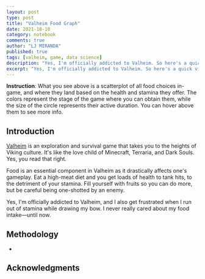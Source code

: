 ```yaml
---
layout: post
type: post
title: "Valheim Food Graph"
date: 2021-10-10
category: notebook
comments: true
author: "LJ MIRANDA"
published: true
tags: [valheim, game, data science]
description: "Yes, I'm officially addicted to Valheim. So here's a quick visualization of all the food choices in Valheim: Hearth and Home. "
excerpt: "Yes, I'm officially addicted to Valheim. So here's a quick visualization of all the food choices in Valheim: Hearth and Home."
---
```



<div id="altair-viz-2328716a9cae460f863ce82c87340e9c"></div>

<script type="text/javascript">
  (function(spec, embedOpt){
    let outputDiv = document.currentScript.previousElementSibling;
    if (outputDiv.id !== "altair-viz-2328716a9cae460f863ce82c87340e9c") {
      outputDiv = document.getElementById("altair-viz-2328716a9cae460f863ce82c87340e9c");
    }
    const paths = {
      "vega": "https://cdn.jsdelivr.net/npm//vega@5?noext",
      "vega-lib": "https://cdn.jsdelivr.net/npm//vega-lib?noext",
      "vega-lite": "https://cdn.jsdelivr.net/npm//vega-lite@4.8.1?noext",
      "vega-embed": "https://cdn.jsdelivr.net/npm//vega-embed@6?noext",
    };

    function loadScript(lib) {
      return new Promise(function(resolve, reject) {
        var s = document.createElement('script');
        s.src = paths[lib];
        s.async = true;
        s.onload = () => resolve(paths[lib]);
        s.onerror = () => reject(`Error loading script: ${paths[lib]}`);
        document.getElementsByTagName("head")[0].appendChild(s);
      });
    }

    function showError(err) {
      outputDiv.innerHTML = `<div class="error" style="color:red;">${err}</div>`;
      throw err;
    }

    function displayChart(vegaEmbed) {
      vegaEmbed(outputDiv, spec, embedOpt)
        .catch(err => showError(`Javascript Error: ${err.message}<br>This usually means there's a typo in your chart specification. See the javascript console for the full traceback.`));
    }

    if(typeof define === "function" && define.amd) {
      requirejs.config({paths});
      require(["vega-embed"], displayChart, err => showError(`Error loading script: ${err.message}`));
    } else if (typeof vegaEmbed === "function") {
      displayChart(vegaEmbed);
    } else {
      loadScript("vega")
        .then(() => loadScript("vega-lite"))
        .then(() => loadScript("vega-embed"))
        .catch(showError)
        .then(() => displayChart(vegaEmbed));
    }
  })({"config": {"view": {"continuousWidth": 400, "continuousHeight": 300}, "axis": {"grid": false}, "axisX": {"titleFontSize": 15, "titleFontWeight": "normal"}, "axisY": {"titleFontSize": 15, "titleFontWeight": "normal"}, "title": {"fontSize": 18}}, "data": {"name": "data-fd95aaba08f8a10b8f1bdc15c0b2683b"}, "mark": "circle", "background": "#fffff8", "encoding": {"color": {"type": "nominal", "field": "Progression", "scale": {"domain": ["Silver", "Iron", "Bronze", "Stone"], "scheme": "magma"}}, "opacity": {"condition": {"value": 1, "selection": "selector109"}, "value": 0.2}, "size": {"type": "quantitative", "field": "Duration (min)"}, "tooltip": [{"type": "nominal", "field": "Name"}, {"type": "nominal", "field": "DroppedBy"}, {"type": "quantitative", "field": "Health"}, {"type": "quantitative", "field": "Stamina"}, {"type": "quantitative", "field": "Duration (min)"}, {"type": "quantitative", "field": "Healing (hp/tick)"}, {"type": "nominal", "field": "Crafting"}, {"type": "nominal", "field": "URL"}], "x": {"type": "quantitative", "field": "Stamina", "scale": {"domain": [0, 80], "zero": false}}, "y": {"type": "quantitative", "field": "Health", "scale": {"domain": [0, 90], "zero": false}}}, "height": 560, "selection": {"selector109": {"type": "multi", "fields": ["Progression"], "bind": "legend"}, "selector110": {"type": "interval", "bind": "scales", "encodings": ["x", "y"]}}, "title": {"text": ["Valheim Food Distribution"], "subtitle": ["Hearth & Home, Patch 0.202.19"]}, "width": 560, "$schema": "https://vega.github.io/schema/vega-lite/v4.8.1.json", "datasets": {"data-fd95aaba08f8a10b8f1bdc15c0b2683b": [{"Name": "Raspberries", "Icon": "https://static.wikia.nocookie.net/valheim/images/7/7e/Raspberries.png/revision/latest?cb=20210215131817", "Health": 7.0, "Stamina": 20.0, "Total": 27.0, "Healing (hp/tick)": 1, "Duration (sec)": 600, "Stack Size": 50, "URL": "https://valheim.fandom.com/en/wiki/Raspberries", "DroppedBy": "Raspberry bushes in Meadows", "Crafting": null, "Progression": "Stone", "Duration (min)": 10.0}, {"Name": "Mushroom", "Icon": "https://static.wikia.nocookie.net/valheim/images/8/8c/Mushroom.png/revision/latest?cb=20210215131734", "Health": 15.0, "Stamina": 15.0, "Total": 30.0, "Healing (hp/tick)": 1, "Duration (sec)": 900, "Stack Size": 50, "URL": "https://valheim.fandom.com/en/wiki/Mushroom", "DroppedBy": "Meadows, Black Forest, Swamp", "Crafting": null, "Progression": "Stone", "Duration (min)": 15.0}, {"Name": "Blueberries", "Icon": "https://static.wikia.nocookie.net/valheim/images/a/af/Blueberries.png/revision/latest?cb=20210215131400", "Health": 8.0, "Stamina": 25.0, "Total": 33.0, "Healing (hp/tick)": 1, "Duration (sec)": 600, "Stack Size": 50, "URL": "https://valheim.fandom.com/en/wiki/Blueberries", "DroppedBy": "Blueberry bushes in the Black Forest biome", "Crafting": null, "Progression": "Stone", "Duration (min)": 10.0}, {"Name": "Carrot", "Icon": "https://static.wikia.nocookie.net/valheim/images/c/c3/Carrot.png/revision/latest?cb=20210215131441", "Health": 10.0, "Stamina": 32.0, "Total": 42.0, "Healing (hp/tick)": 1, "Duration (sec)": 900, "Stack Size": 50, "URL": "https://valheim.fandom.com/en/wiki/Carrot", "DroppedBy": "Farming Carrot seeds", "Crafting": null, "Progression": "Bronze", "Duration (min)": 15.0}, {"Name": "Cloudberries", "Icon": "https://static.wikia.nocookie.net/valheim/images/e/e4/Cloudberries.png/revision/latest?cb=20210215131511", "Health": 13.0, "Stamina": 40.0, "Total": 53.0, "Healing (hp/tick)": 1, "Duration (sec)": 900, "Stack Size": 50, "URL": "https://valheim.fandom.com/en/wiki/Cloudberries", "DroppedBy": "Plains biome", "Crafting": null, "Progression": "Silver", "Duration (min)": 15.0}, {"Name": "Honey", "Icon": "https://static.wikia.nocookie.net/valheim/images/c/c6/Honey.png/revision/latest?cb=20210215131700", "Health": 8.0, "Stamina": 35.0, "Total": 43.0, "Healing (hp/tick)": 1, "Duration (sec)": 900, "Stack Size": 50, "URL": "https://valheim.fandom.com/en/wiki/Honey", "DroppedBy": "Beehive", "Crafting": null, "Progression": "Stone", "Duration (min)": 15.0}, {"Name": "Yellow mushroom", "Icon": "https://static.wikia.nocookie.net/valheim/images/5/57/Yellow_mushroom.png/revision/latest?cb=20210215131741", "Health": 10.0, "Stamina": 30.0, "Total": 40.0, "Healing (hp/tick)": 1, "Duration (sec)": 600, "Stack Size": 50, "URL": "https://valheim.fandom.com/en/wiki/Yellow_mushroom", "DroppedBy": "Burial Chambers, Troll Cave, Sunken Crypts", "Crafting": null, "Progression": "Stone", "Duration (min)": 10.0}, {"Name": "Carrot soup", "Icon": "https://static.wikia.nocookie.net/valheim/images/0/00/Carrot_soup.png/revision/latest?cb=20210215131443", "Health": 15.0, "Stamina": 45.0, "Total": 60.0, "Healing (hp/tick)": 2, "Duration (sec)": 1500, "Stack Size": 10, "URL": "https://valheim.fandom.com/en/wiki/Carrot_soup", "DroppedBy": "Cauldron", "Crafting": "Mushroom x 1 Carrot x 3", "Progression": "Bronze", "Duration (min)": 25.0}, {"Name": "Queens jam", "Icon": "https://static.wikia.nocookie.net/valheim/images/a/ad/Queens_jam.png/revision/latest?cb=20210215131812", "Health": 14.0, "Stamina": 40.0, "Total": 54.0, "Healing (hp/tick)": 2, "Duration (sec)": 1200, "Stack Size": 10, "URL": "https://valheim.fandom.com/en/wiki/Queens_jam", "DroppedBy": "Cauldron", "Crafting": "Crafts 4 Raspberries x 8 Blueberries x 6", "Progression": "Bronze", "Duration (min)": 20.0}, {"Name": "Grilled neck tail", "Icon": "https://static.wikia.nocookie.net/valheim/images/0/06/Grilled_neck_tail.png/revision/latest?cb=20210215131743", "Health": 25.0, "Stamina": 8.0, "Total": 33.0, "Healing (hp/tick)": 2, "Duration (sec)": 1200, "Stack Size": 20, "URL": "https://valheim.fandom.com/en/wiki/Grilled_neck_tail", "DroppedBy": "Cooking station", "Crafting": "Neck tail x 1", "Progression": "Stone", "Duration (min)": 20.0}, {"Name": "Cooked boar meat", "Icon": "https://static.wikia.nocookie.net/valheim/images/8/89/Cooked_meat.png/revision/latest?cb=20180727051753", "Health": 30.0, "Stamina": 10.0, "Total": 40.0, "Healing (hp/tick)": 2, "Duration (sec)": 1200, "Stack Size": 20, "URL": "https://valheim.fandom.com/en/wiki/Cooked_boar_meat", "DroppedBy": "Cooking station", "Crafting": "boar meat x 1", "Progression": "Stone", "Duration (min)": 20.0}, {"Name": "Bread", "Icon": "https://static.wikia.nocookie.net/valheim/images/e/e1/Bread.png/revision/latest?cb=20210215131421", "Health": 25.0, "Stamina": 75.0, "Total": 100.0, "Healing (hp/tick)": 1, "Duration (sec)": 1800, "Stack Size": 20, "URL": "https://valheim.fandom.com/en/wiki/Bread", "DroppedBy": "Cauldron", "Crafting": "Barley flour x 10", "Progression": "Iron", "Duration (min)": 30.0}, {"Name": "Cooked fish", "Icon": "https://static.wikia.nocookie.net/valheim/images/1/16/Cooked_fish.png/revision/latest?cb=20210215131603", "Health": 45.0, "Stamina": 15.0, "Total": 60.0, "Healing (hp/tick)": 2, "Duration (sec)": 1200, "Stack Size": 20, "URL": "https://valheim.fandom.com/en/wiki/Cooked_fish", "DroppedBy": "Cooking station", "Crafting": "Raw fish x 1", "Progression": "Stone", "Duration (min)": 20.0}, {"Name": "Turnip stew", "Icon": "https://static.wikia.nocookie.net/valheim/images/f/fd/Turnip_stew.png/revision/latest?cb=20210212175937", "Health": 18.0, "Stamina": 55.0, "Total": 73.0, "Healing (hp/tick)": 2, "Duration (sec)": 1500, "Stack Size": 10, "URL": "https://valheim.fandom.com/en/wiki/Turnip_stew", "DroppedBy": "Cauldron", "Crafting": "Boar meat x 1 Turnip x 1", "Progression": "Bronze", "Duration (min)": 25.0}, {"Name": "Sausages", "Icon": "https://static.wikia.nocookie.net/valheim/images/a/a0/Sausages.png/revision/latest?cb=20210215131836", "Health": 55.0, "Stamina": 18.0, "Total": 73.0, "Healing (hp/tick)": 3, "Duration (sec)": 1500, "Stack Size": 20, "URL": "https://valheim.fandom.com/en/wiki/Sausages", "DroppedBy": "Cauldron", "Crafting": "Crafts 4 Entrails x 4 Boar meat x 1 Thistle x 1", "Progression": "Bronze", "Duration (min)": 25.0}, {"Name": "Fish wraps", "Icon": "https://static.wikia.nocookie.net/valheim/images/b/b5/Fish_wraps.png/revision/latest?cb=20210215131607", "Health": 70.0, "Stamina": 23.0, "Total": 93.0, "Healing (hp/tick)": 4, "Duration (sec)": 1500, "Stack Size": 10, "URL": "https://valheim.fandom.com/en/wiki/Fish_wraps", "DroppedBy": "Cauldron", "Crafting": "Cooked fish x 2 Barley flour x 4", "Progression": "Iron", "Duration (min)": 25.0}, {"Name": "Cooked serpent meat", "Icon": "https://static.wikia.nocookie.net/valheim/images/c/c1/Cooked_serpent_meat.png/revision/latest?cb=20210215131841", "Health": 70.0, "Stamina": 23.0, "Total": 93.0, "Healing (hp/tick)": 3, "Duration (sec)": 1500, "Stack Size": 50, "URL": "https://valheim.fandom.com/en/wiki/Cooked_serpent_meat", "DroppedBy": "Iron Cooking station", "Crafting": "Serpent meat x 1", "Progression": "Iron", "Duration (min)": 25.0}, {"Name": "Cooked lox meat", "Icon": "https://static.wikia.nocookie.net/valheim/images/4/40/Cooked_lox_meat.png/revision/latest?cb=20210215131722", "Health": 50.0, "Stamina": 16.0, "Total": 66.0, "Healing (hp/tick)": 4, "Duration (sec)": 1200, "Stack Size": 20, "URL": "https://valheim.fandom.com/en/wiki/Cooked_lox_meat", "DroppedBy": "Cooking station", "Crafting": null, "Progression": "Silver", "Duration (min)": 20.0}, {"Name": "Serpent stew", "Icon": "https://static.wikia.nocookie.net/valheim/images/5/55/Serpent_stew.png/revision/latest?cb=20210215131844", "Health": 80.0, "Stamina": 26.0, "Total": 106.0, "Healing (hp/tick)": 4, "Duration (sec)": 1800, "Stack Size": 10, "URL": "https://valheim.fandom.com/en/wiki/Serpent_stew", "DroppedBy": "Cauldron", "Crafting": "Mushroom x 1 Cooked serpent meat x 1 Honey x 2", "Progression": "Iron", "Duration (min)": 30.0}, {"Name": "Lox meat pie", "Icon": "https://static.wikia.nocookie.net/valheim/images/5/5e/Lox_meat_pie.png/revision/latest?cb=20210215131724", "Health": 75.0, "Stamina": 24.0, "Total": 99.0, "Healing (hp/tick)": 4, "Duration (sec)": 1800, "Stack Size": 10, "URL": "https://valheim.fandom.com/en/wiki/Lox_meat_pie", "DroppedBy": "Cauldron", "Crafting": "Barley flour x 4 Cloudberries x 2 Lox meat x 2", "Progression": "Silver", "Duration (min)": 30.0}, {"Name": "Blood pudding", "Icon": "https://static.wikia.nocookie.net/valheim/images/2/28/Blood_pudding.png/revision/latest?cb=20210215131359", "Health": 23.0, "Stamina": 70.0, "Total": 93.0, "Healing (hp/tick)": 1, "Duration (sec)": 1500, "Stack Size": 10, "URL": "https://valheim.fandom.com/en/wiki/Blood_pudding", "DroppedBy": "Cauldron", "Crafting": "Thistle x 2 Bloodbag x 2 Barley flour x 4", "Progression": "Iron", "Duration (min)": 25.0}, {"Name": "Boar jerky", "Icon": "https://static.wikia.nocookie.net/valheim/images/6/65/Boarjerky.png/revision/latest?cb=20210922034153", "Health": 20.0, "Stamina": 20.0, "Total": 40.0, "Healing (hp/tick)": 1, "Duration (sec)": 1800, "Stack Size": 20, "URL": "https://valheim.fandom.com/en/wiki/Boar_jerky", "DroppedBy": "Cauldron", "Crafting": "Crafts 2 Boar meat x 1 Honey x 1", "Progression": "Bronze", "Duration (min)": 30.0}, {"Name": "Deer stew", "Icon": "https://static.wikia.nocookie.net/valheim/images/b/bf/Deerstew.png/revision/latest?cb=20210922034153", "Health": 40.0, "Stamina": 13.0, "Total": 53.0, "Healing (hp/tick)": 2, "Duration (sec)": 1200, "Stack Size": 10, "URL": "https://valheim.fandom.com/en/wiki/Deer_stew", "DroppedBy": "Cauldron", "Crafting": "Blueberries x 1 Carrot x 1 Cooked deer meat x 1", "Progression": "Bronze", "Duration (min)": 20.0}, {"Name": "Muckshake", "Icon": "https://static.wikia.nocookie.net/valheim/images/1/1d/Shocklatesmoothie.png/revision/latest?cb=20210922034153", "Health": 16.0, "Stamina": 50.0, "Total": 66.0, "Healing (hp/tick)": 1, "Duration (sec)": 1200, "Stack Size": 10, "URL": "https://valheim.fandom.com/en/wiki/Muckshake", "DroppedBy": "Cauldron", "Crafting": "Ooze x 1 Raspberries x 2 Blueberries x 2", "Progression": "Bronze", "Duration (min)": 20.0}, {"Name": "Onion", "Icon": "https://static.wikia.nocookie.net/valheim/images/5/51/Onion.png/revision/latest?cb=20210922183720", "Health": 13.0, "Stamina": 40.0, "Total": 53.0, "Healing (hp/tick)": 1, "Duration (sec)": 900, "Stack Size": 50, "URL": "https://valheim.fandom.com/en/wiki/Onion", "DroppedBy": "Farming Onion seeds", "Crafting": null, "Progression": "Bronze", "Duration (min)": 15.0}, {"Name": "Minced Meat Sauce", "Icon": "https://static.wikia.nocookie.net/valheim/images/5/58/Mincemeatsauce.png/revision/latest?cb=20210922034153", "Health": 45.0, "Stamina": 15.0, "Total": 60.0, "Healing (hp/tick)": 3, "Duration (sec)": 1500, "Stack Size": 10, "URL": "https://valheim.fandom.com/en/wiki/Minced_Meat_Sauce", "DroppedBy": "Cauldron", "Crafting": "Boar meat x 1 Neck tail x 1 Carrot x 1", "Progression": "Bronze", "Duration (min)": 25.0}, {"Name": "Wolf jerky", "Icon": "https://static.wikia.nocookie.net/valheim/images/8/8b/Wolfjerky.png/revision/latest?cb=20210922034153", "Health": 30.0, "Stamina": 30.0, "Total": 60.0, "Healing (hp/tick)": 1, "Duration (sec)": 1800, "Stack Size": 20, "URL": "https://valheim.fandom.com/en/wiki/Wolf_jerky", "DroppedBy": "Cauldron", "Crafting": "Wolf meat x 1 Honey x 1", "Progression": "Silver", "Duration (min)": 30.0}, {"Name": "Onion soup", "Icon": "https://static.wikia.nocookie.net/valheim/images/7/72/OnionSoup.png/revision/latest?cb=20210922034153", "Health": 12.0, "Stamina": 60.0, "Total": 72.0, "Healing (hp/tick)": 1, "Duration (sec)": 1200, "Stack Size": 10, "URL": "https://valheim.fandom.com/en/wiki/Onion_soup", "DroppedBy": "Cauldron", "Crafting": "Onion x 3", "Progression": "Silver", "Duration (min)": 20.0}, {"Name": "Wolf skewer", "Icon": "https://static.wikia.nocookie.net/valheim/images/d/d7/Wolf_skewer.png/revision/latest?cb=20210922034153", "Health": 65.0, "Stamina": 13.0, "Total": 78.0, "Healing (hp/tick)": 3, "Duration (sec)": 1500, "Stack Size": 20, "URL": "https://valheim.fandom.com/en/wiki/Wolf_skewer", "DroppedBy": "Cooking station", "Crafting": "Wolf meat x 1 Mushroom x 2 Onion x 1", "Progression": "Silver", "Duration (min)": 25.0}, {"Name": "Black soup", "Icon": "https://static.wikia.nocookie.net/valheim/images/e/e6/BlackSoup.png/revision/latest?cb=20210922034152", "Health": 50.0, "Stamina": 17.0, "Total": 67.0, "Healing (hp/tick)": 3, "Duration (sec)": 1200, "Stack Size": 10, "URL": "https://valheim.fandom.com/en/wiki/Black_soup", "DroppedBy": "Cauldron", "Crafting": "Bloodbag x 1 Honey x 1 Turnip x 1", "Progression": "Bronze", "Duration (min)": 20.0}, {"Name": "Cooked wolf meat", "Icon": "https://static.wikia.nocookie.net/valheim/images/6/68/Wolf_meat_cooked.png/revision/latest?cb=20210922034153", "Health": 45.0, "Stamina": 15.0, "Total": 60.0, "Healing (hp/tick)": 3, "Duration (sec)": 1200, "Stack Size": 20, "URL": "https://valheim.fandom.com/en/wiki/Cooked_wolf_meat", "DroppedBy": "Cooking station", "Crafting": "Wolf meat x 1", "Progression": "Silver", "Duration (min)": 20.0}, {"Name": "Eyescream", "Icon": "https://static.wikia.nocookie.net/valheim/images/9/90/Eyescream.png/revision/latest?cb=20210922034153", "Health": 21.0, "Stamina": 65.0, "Total": 86.0, "Healing (hp/tick)": 1, "Duration (sec)": 1500, "Stack Size": 10, "URL": "https://valheim.fandom.com/en/wiki/Eyescream", "DroppedBy": "Cauldron", "Crafting": "Greydwarf eye x 3 Freeze gland x 1", "Progression": "Silver", "Duration (min)": 25.0}, {"Name": "Cooked deer meat", "Icon": "https://static.wikia.nocookie.net/valheim/images/e/e7/Deer_meat_cooked.png/revision/latest?cb=20210922034153", "Health": 35.0, "Stamina": 12.0, "Total": 47.0, "Healing (hp/tick)": 2, "Duration (sec)": 1200, "Stack Size": 20, "URL": "https://valheim.fandom.com/en/wiki/Cooked_deer_meat", "DroppedBy": "Cooking station", "Crafting": "Deer meat x 1", "Progression": "Stone", "Duration (min)": 20.0}]}}, {"mode": "vega-lite"});
</script>


**Instruction**: What you see above is a scatterplot of all food choices in-game, and where they
land based on the health and stamina they offer. The colors represent the stage
of the game where you can obtain them, while the size of the circle represents
their active duration. You can hover above them to see more info.


## Introduction

[Valheim](https://store.steampowered.com/app/892970/Valheim/) is an exploration and survival game that takes you to the heights of
Viking culture. It's like the love child of Minecraft, Terraria, and Dark
Souls. Yes, you read that right. 

Food is an essential component in Valheim as it drastically affects one's
gameplay. Eat a high-meat diet and you get loads of health to tank hits, to the
detriment of your stamina. Fill yourself with fruits so you can do more, but be
careful being one-shotted by an enemy. 

Yes, I'm officially addicted to Valheim, and I also get frustrated when I run
out of stamina while drawing my bow. I never really cared about my food
intake&mdash;until now. 

## Methodology

* 

<!-- show github repo and kaggle dataset -->


## Acknowledgments


